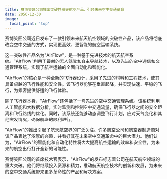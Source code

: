```yaml
---
title: 赛博笑匠公司推出突破性航天航空产品，引领未来空中交通革命
date: 2056-12-30
image:
  focal_point: 'top'
---
```


赛博笑匠公司近日发布了一款引领未来航天航空领域的突破性产品，该产品将彻底改变空中交通的方式，实现更高效、更智能的航空运输系统。

<!--more-->

这一突破性产品名为"AirFlow"，是一种基于先进技术的航天航空系统。"AirFlow"利用了最新的无人驾驶和自主导航技术，以及先进的空中通信和交通管理系统，实现了航空运输的全面自动化和智能化。

"AirFlow"的核心是一种全新的飞行器设计，采用了先进的材料和工程技术，使其具备卓越的飞行性能和安全性。该飞行器能够在垂直起降，并实现快速、平稳的飞行，为乘客提供舒适的飞行体验。

除了飞行器本身，"AirFlow"还包括了一套先进的空中交通管理系统。该系统利用人工智能和大数据分析，实时监测和控制空中交通流量，确保飞行器之间的安全距离和飞行路线的优化。同时，该系统还能够动态调整飞行计划，应对天气变化和其他突发情况，确保航班的顺利进行。

"AirFlow"的推出引起了航天航空界的广泛关注。许多航空公司和航空器制造商对该产品表达了浓厚的兴趣，并看好其在未来空中交通革命中的巨大潜力。他们认为，"AirFlow"的智能化和自动化特性将大大提高航空运输的效率和安全性，为未来的航空出行打开全新的可能性。

赛博笑匠公司的首席技术官表示，"AirFlow"的发布标志着公司在航天航空领域的重大突破。他们将继续投入资源和精力，推动航天航空技术的创新和发展，为未来的空中交通系统带来更多革命性的产品和解决方案。
